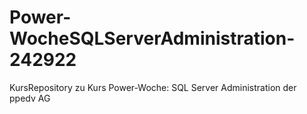 # Power-WocheSQLServerAdministration-242922
KursRepository zu Kurs Power-Woche: SQL Server Administration der ppedv AG
